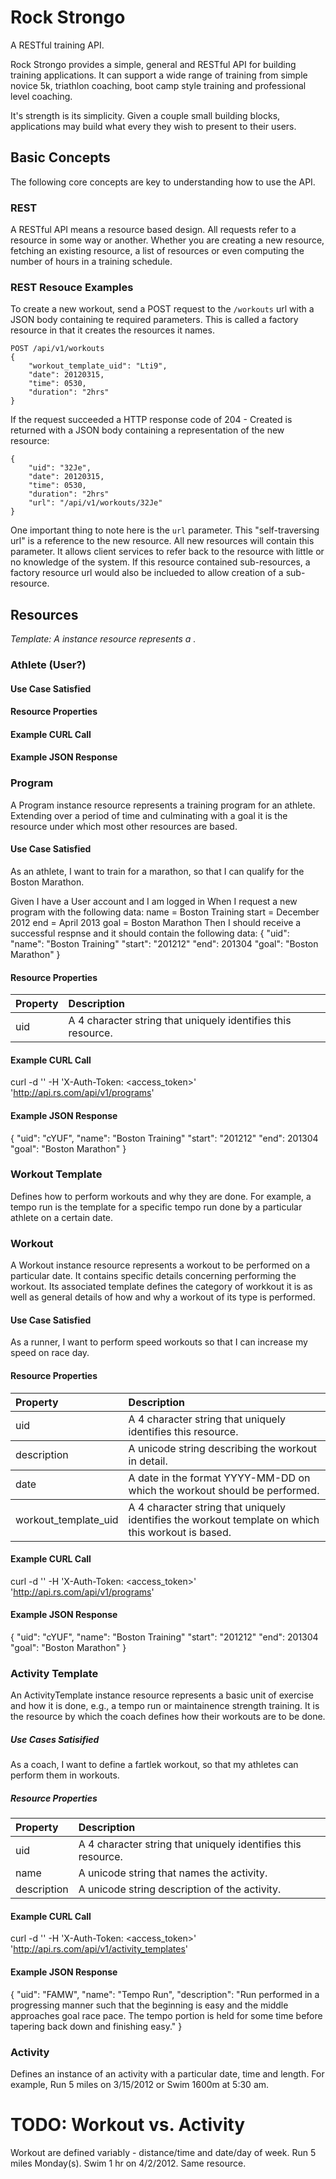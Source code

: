 # Rock Strongo
A RESTful training API.

Rock Strongo provides a simple, general and RESTful API for building training applications. It can support a wide range of training from simple novice 5k, triathlon coaching, boot camp style training and professional level coaching.

It's strength is its simplicity. Given a couple small building blocks, applications may build what every they wish to present to their users.

## Basic Concepts
The following core concepts are key to understanding how to use the API.

### REST
A RESTful API means a resource based design. All requests refer to a resource in some way or another. Whether you are creating a new resource, fetching an existing resource, a list of resources or even computing the number of hours in a training schedule.

### REST Resouce Examples

To create a new workout, send a POST request to the ``/workouts`` url with a JSON body containing te required parameters. This is called a factory resource in that it creates the resources it names.

    POST /api/v1/workouts
    {
        "workout_template_uid": "Lti9",
        "date": 20120315,
        "time": 0530,
        "duration": "2hrs"
    }

If the request succeeded a HTTP response code of 204 - Created is returned with a JSON body containing a representation of the new resource:

    {
        "uid": "32Je",
        "date": 20120315,
        "time": 0530,
        "duration": "2hrs"
        "url": "/api/v1/workouts/32Je"
    }

One important thing to note here is the ``url`` parameter. This "self-traversing url" is a reference to the new resource. All new resources will contain this parameter. It allows client services to refer back to the resource with little or no knowledge of the system. If this resource contained sub-resources, a factory resource url would also be inclueded to allow creation of a sub-resource.

## Resources
*Template: A <Resource> instance resource represents a <long description>.*

### Athlete (User?)
#### Use Case Satisfied
#### Resource Properties
#### Example CURL Call
#### Example JSON Response

### Program
A Program instance resource represents a training program for an athlete. Extending over a period of time and culminating with a goal it is the resource under which most other resources are based.

#### Use Case Satisfied
As an athlete, I want to train for a marathon, so that I can qualify for the Boston Marathon.

Given I have a User account
    and I am logged in
When I request a new program with the following data:
    name = Boston Training
    start = December 2012
    end = April 2013
    goal = Boston Marathon
Then I should receive a successful respnse
    and it should contain the following data:
        {
            "uid": <uid>
            "name": "Boston Training"
            "start": "201212"
            "end": 201304
            "goal": "Boston Marathon"
        }

#### Resource Properties
<table>
    <thead>
        <tr>
            <th align="left">Property</th>
            <th align="left">Description</th>
            </tr>
    </thead>
    <tbody>
        <tr>
            <td align="left">uid</td>
            <td align="left">A 4 character string that uniquely identifies this resource.</td>
        </tr>
    </tbody>
</table>

#### Example CURL Call
curl -d '' -H 'X-Auth-Token: <access_token>' 'http://api.rs.com/api/v1/programs'

#### Example JSON Response
{
    "uid": "cYUF",
    "name": "Boston Training"
    "start": "201212"
    "end": 201304
    "goal": "Boston Marathon"
}

### Workout Template
Defines how to perform workouts and why they are done. For example, a tempo run is the template for a specific tempo run done by a particular athlete on a certain date.

### Workout
A Workout instance resource represents a workout to be performed on a particular date. It contains specific details concerning performing the workout. Its associated template defines the category of workkout it is as well as general details of how and why a workout of its type is performed.

#### Use Case Satisfied
As a runner, I want to perform speed workouts so that I can increase my speed on race day.

#### Resource Properties
<table>
    <thead>
        <tr>
            <th align="left">Property</th>
            <th align="left">Description</th>
            </tr>
    </thead>
    <tbody>
        <tr>
            <td align="left">uid</td>
            <td align="left">A 4 character string that uniquely identifies this resource.</td>
        </tr>
    </tbody>
    <tbody>
        <tr>
            <td align="left">description</td>
            <td align="left">A unicode string describing the workout in detail.</td>
        </tr>
    </tbody>
    <tbody>
        <tr>
            <td align="left">date</td>
            <td align="left">A date in the format YYYY-MM-DD on which the workout should be performed.</td>
        </tr>
    </tbody>
    <tbody>
        <tr>
            <td align="left">workout_template_uid</td>
            <td align="left">A 4 character string that uniquely identifies the workout template on which this workout is based.</td>
        </tr>
    </tbody>
</table>

#### Example CURL Call
curl -d '' -H 'X-Auth-Token: <access_token>' 'http://api.rs.com/api/v1/programs'

#### Example JSON Response
{
    "uid": "cYUF",
    "name": "Boston Training"
    "start": "201212"
    "end": 201304
    "goal": "Boston Marathon"
}

### Activity Template
An ActivityTemplate instance resource represents a basic unit of exercise and how it is done, e.g., a tempo run or maintainence strength training. It is the resource by which the coach defines how their workouts are to be done.

##### Use Cases Satisified
As a coach, I want to define a fartlek workout, so that my athletes can perform them in workouts.

##### Resource Properties
<table>
    <thead>
        <tr>
            <th align="left">Property</th>
            <th align="left">Description</th>
            </tr>
    </thead>
    <tbody>
        <tr>
            <td align="left">uid</td>
            <td align="left">A 4 character string that uniquely identifies this resource.</td>
        </tr>
        <tr>
            <td align="left">name</td>
            <td align="left">A unicode string that names the activity.</td>
        </tr>
        <tr>
            <td align="left">description</td>
            <td align="left">A unicode string description of the activity.</td>
        </tr>
    </tbody>
</table>

#### Example CURL Call
curl -d '' -H 'X-Auth-Token: <access_token>' 'http://api.rs.com/api/v1/activity_templates'

#### Example JSON Response
{
    "uid": "FAMW",
    "name": "Tempo Run",
    "description": "Run performed in a progressing manner such that the beginning is easy and the middle approaches goal race pace. The tempo portion is held for some time before tapering back down and finishing easy."
}

### Activity
Defines an instance of an activity with a particular date, time and length. For example, Run 5 miles on 3/15/2012 or Swim 1600m at 5:30 am.

# TODO: Workout vs. Activity
Workout are defined variably - distance/time and date/day of week. Run 5 miles Monday(s). Swim 1 hr on 4/2/2012. Same resource.
